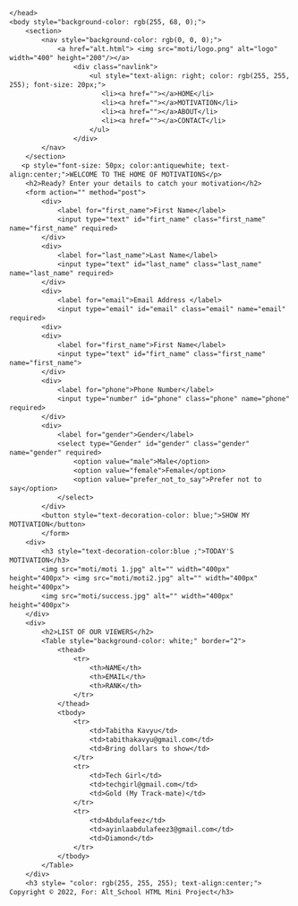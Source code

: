 <html>
    <head>
        <meta charset="UTF-8"/>
        <meta name= "Author" content="Mobile_comm.">
        <meta name= "keyword" content="Alt School HTML Project">
        <meta name= "viewport" content="width=device-width, initial scale=1.0">
        
    </head>
    <body style="background-color: rgb(255, 68, 0);">
        <section>
            <nav style="background-color: rgb(0, 0, 0);">
                <a href="alt.html"> <img src="moti/logo.png" alt="logo" width="400" height="200"/></a>
                    <div class="navlink">
                        <ul style="text-align: right; color: rgb(255, 255, 255); font-size: 20px;">
                           <li><a href=""></a>HOME</li>
                           <li><a href=""></a>MOTIVATION</li>
                           <li><a href=""></a>ABOUT</li>
                           <li><a href=""></a>CONTACT</li>
                        </ul>
                    </div>
            </nav>
        </section>
       <p style="font-size: 50px; color:antiquewhite; text-align:center;">WELCOME TO THE HOME OF MOTIVATIONS</p>
        <h2>Ready? Enter your details to catch your motivation</h2>
        <form action="" method="post">
            <div>
                <label for="first_name">First Name</label>
                <input type="text" id="firt_name" class="first_name" name="first_name" required>
            </div>
            <div>
                <label for="last_name">Last Name</label>
                <input type="text" id="last_name" class="last_name" name="last_name" required>
            </div>
            <div>
                <label for="email">Email Address </label>
                <input type="email" id="email" class="email" name="email" required>
            <div>
            <div>
                <label for="first_name">First Name</label>
                <input type="text" id="firt_name" class="first_name" name="first_name">
            </div>
            <div>
                <label for="phone">Phone Number</label>
                <input type="number" id="phone" class="phone" name="phone" required>
            </div>
            <div>
                <label for="gender">Gender</label>
                <select type="Gender" id="gender" class="gender" name="gender" required>
                    <option value="male">Male</option>
                    <option value="female">Female</option>
                    <option value="prefer_not_to_say">Prefer not to say</option>
                </select>
            </div>
            <button style="text-decoration-color: blue;">SHOW MY MOTIVATION</button>
            </form>
        <div>
            <h3 style="text-decoration-color:blue ;">TODAY'S MOTIVATION</h3>
            <img src="moti/moti 1.jpg" alt="" width="400px" height="400px"> <img src="moti/moti2.jpg" alt="" width="400px" height="400px">
            <img src="moti/success.jpg" alt="" width="400px" height="400px">
        </div>
        <div>
            <h2>LIST OF OUR VIEWERS</h2>
            <Table style="background-color: white;" border="2">
                <thead>
                    <tr>
                        <th>NAME</th>
                        <th>EMAIL</th>
                        <th>RANK</th>
                    </tr>  
                </thead>
                <tbody>
                    <tr>
                        <td>Tabitha Kavyu</td>
                        <td>tabithakavyu@gmail.com</td>
                        <td>Bring dollars to show</td>
                    </tr>
                    <tr>
                        <td>Tech Girl</td>
                        <td>techgirl@gmail.com</td>
                        <td>Gold (My Track-mate)</td>
                    </tr>
                    <tr>
                        <td>Abdulafeez</td>
                        <td>ayinlaabdulafeez3@gmail.com</td>
                        <td>Diamond</td>
                    </tr>
                </tbody>
            </Table>
        </div>
        <h3 style= "color: rgb(255, 255, 255); text-align:center;"> Copyright © 2022, For: Alt_School HTML Mini Project</h3>
 </body>
</html>
